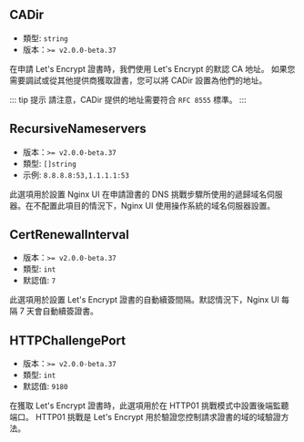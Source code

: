 ## CADir
- 類型: `string`
- 版本：`>= v2.0.0-beta.37`

在申請 Let's Encrypt 證書時，我們使用 Let's Encrypt 的默認 CA 地址。
如果您需要調試或從其他提供商獲取證書，您可以將 CADir 設置為他們的地址。

::: tip 提示
請注意，CADir 提供的地址需要符合 `RFC 8555` 標準。
:::

## RecursiveNameservers

- 版本：`>= v2.0.0-beta.37`
- 類型: `[]string`
- 示例: `8.8.8.8:53,1.1.1.1:53`

此選項用於設置 Nginx UI 在申請證書的 DNS 挑戰步驟所使用的遞歸域名伺服器。在不配置此項目的情況下，Nginx UI 使用操作系統的域名伺服器設置。

## CertRenewalInterval

- 版本：`>= v2.0.0-beta.37`
- 類型: `int`
- 默認值: `7`

此選項用於設置 Let's Encrypt 證書的自動續簽間隔。默認情況下，Nginx UI 每隔 7 天會自動續簽證書。

## HTTPChallengePort

- 版本：`>= v2.0.0-beta.37`
- 類型: `int`
- 默認值: `9180`

在獲取 Let's Encrypt 證書時，此選項用於在 HTTP01 挑戰模式中設置後端監聽端口。
HTTP01 挑戰是 Let's Encrypt 用於驗證您控制請求證書的域的域驗證方法。
